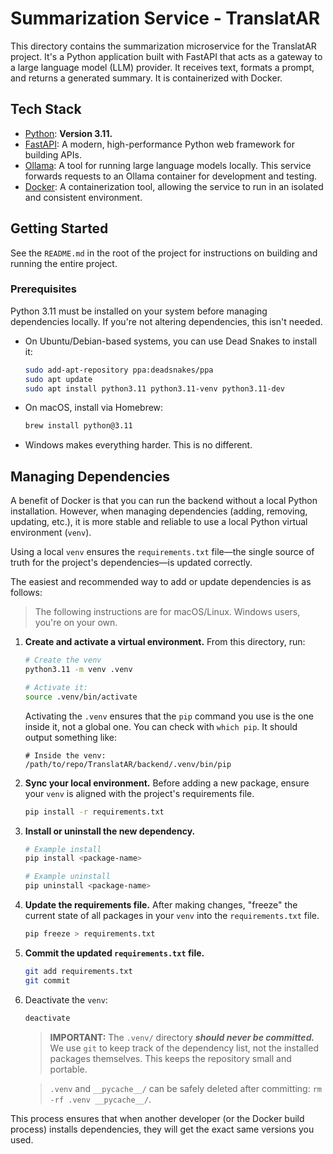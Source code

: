 # Summarization Service - TranslatAR

This directory contains the summarization microservice for the TranslatAR project. It's a Python application built with FastAPI that acts as a gateway to a large language model (LLM) provider. It receives text, formats a prompt, and returns a generated summary. It is containerized with Docker.

## Tech Stack

- [Python](https://www.python.org/): **Version 3.11.**
- [FastAPI](https://fastapi.tiangolo.com/): A modern, high-performance Python web framework for building APIs.
- [Ollama](https://ollama.com/): A tool for running large language models locally. This service forwards requests to an Ollama container for development and testing.
- [Docker](https://www.docker.com/): A containerization tool, allowing the service to run in an isolated and consistent environment.

## Getting Started

See the `README.md` in the root of the project for instructions on building and running the entire project.

### Prerequisites

Python 3.11 must be installed on your system before managing dependencies locally. If you're not altering dependencies, this isn't needed.

* On Ubuntu/Debian-based systems, you can use Dead Snakes to install it:
    ```sh
    sudo add-apt-repository ppa:deadsnakes/ppa
    sudo apt update
    sudo apt install python3.11 python3.11-venv python3.11-dev
    ```
* On macOS, install via Homebrew:
    ```sh
    brew install python@3.11
    ```
* Windows makes everything harder. This is no different.

## Managing Dependencies

A benefit of Docker is that you can run the backend without a local Python installation. However, when managing dependencies (adding, removing, updating, etc.), it is more stable and reliable to use a local Python virtual environment (`venv`).

Using a local `venv` ensures the `requirements.txt` file—the single source of truth for the project's dependencies—is updated correctly.

The easiest and recommended way to add or update dependencies is as follows:

> The following instructions are for macOS/Linux. Windows users, you're on your own.

1.  **Create and activate a virtual environment.** From this directory, run:
    ```sh
    # Create the venv
    python3.11 -m venv .venv

    # Activate it:
    source .venv/bin/activate
    ```
    
    Activating the `.venv` ensures that the `pip` command you use is the one inside it, not a global one. You can check with `which pip`. It should output something like:

    ```log
    # Inside the venv:
    /path/to/repo/TranslatAR/backend/.venv/bin/pip
    ```

2.  **Sync your local environment.** Before adding a new package, ensure your `venv` is aligned with the project's requirements file.
    ```bash
    pip install -r requirements.txt
    ```

3.  **Install or uninstall the new dependency.**
    ```bash
    # Example install
    pip install <package-name>

    # Example uninstall
    pip uninstall <package-name>
    ```

4.  **Update the requirements file.** After making changes, "freeze" the current state of all packages in your `venv` into the `requirements.txt` file.
    ```bash
    pip freeze > requirements.txt
    ```

5.  **Commit the updated `requirements.txt` file.**
    ```bash
    git add requirements.txt
    git commit
    ```
6. Deactivate the `venv`:
    ```bash
    deactivate
    ```

    > **IMPORTANT:** The `.venv/` directory ***should never be committed.*** We use `git` to keep track of the dependency list, not the installed packages themselves. This keeps the repository small and portable.

    > `.venv` and `__pycache__/` can be safely deleted after committing: `rm -rf .venv __pycache__/`.

This process ensures that when another developer (or the Docker build process) installs dependencies, they will get the exact same versions you used.
